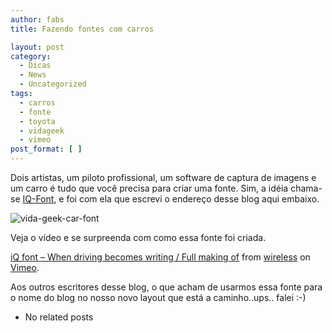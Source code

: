 ```yaml
---
author: fabs
title: Fazendo fontes com carros

layout: post
category:
  - Dicas
  - News
  - Uncategorized
tags:
  - carros
  - fonte
  - toyota
  - vidageek
  - vimeo
post_format: [ ]
---
```

Dois artistas, um piloto profissional, um software de captura de imagens e um carro é tudo que você precisa para criar uma fonte. Sim, a idéia chama-se [IQ-Font][1], e foi com ela que escrevi o endereço desse blog aqui embaixo.

![vida-geek-car-font][2]

Veja o vídeo e se surpreenda com como essa fonte foi criada.



[iQ font – When driving becomes writing / Full making of][3] from [wireless][4] on [Vimeo][5].

Aos outros escritores desse blog, o que acham de usarmos essa fonte para o nome do blog no nosso novo layout que está a caminho..ups.. falei :-) 

*   No related posts












 [1]: http://nl.toyota.be/iqfont
 [2]: http://vidageek.net/wp-content/uploads/2009/07/picture-7.png "vida-geek-car-font"
 [3]: http://vimeo.com/5233789
 [4]: http://vimeo.com/wireless
 [5]: http://vimeo.com





